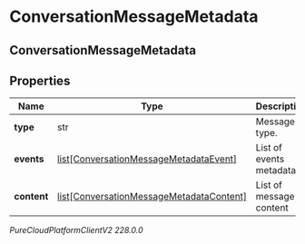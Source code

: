 # ConversationMessageMetadata

## ConversationMessageMetadata

## Properties

|Name | Type | Description | Notes|
|------------ | ------------- | ------------- | -------------|
| **type** | str | Message type. | [optional] |
| **events** | [list[ConversationMessageMetadataEvent]](ConversationMessageMetadataEvent) | List of events metadata | [optional] |
| **content** | [list[ConversationMessageMetadataContent]](ConversationMessageMetadataContent) | List of message content | [optional] |



_PureCloudPlatformClientV2 228.0.0_
